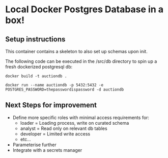 # Local Docker Postgres Database in a box!

## Setup instructions

This container contains a skeleton to also set up schemas upon init.

The following code can be executed in the /src/db directory to spin up a fresh dockerized postgresql db:

```
docker build -t auctiondb .

docker run --name auctiondb -p 5432:5432 -e POSTGRES_PASSWORD=thepasswordispassword -d auctiondb
```

## Next Steps for improvement
* Define more specific roles with minimal access requirements for:
    * loader = Loading process, write on curated schema
    * analyst = Read only on relevant db tables
    * developer = Limited write access
    * etc...
* Parameterise further
* Integrate with a secrets manager